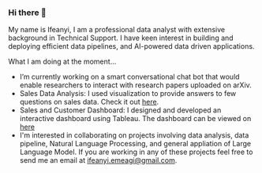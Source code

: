 ### Hi there 👋

My name is Ifeanyi, I am a professional data analyst with extensive background in Technical Support. I have keen interest in building and deploying efficient data pipelines, and AI-powered data driven applications.

What I am doing at the moment...
-  I’m currently working on a smart conversational chat bot that would enable researchers to interact with research papers uploaded on arXiv.  
-  Sales Data Analysis: I used visualization to provide answers to few questions on sales data. Check it out [here](https://sales-analysis-ifeanyi-darlington.streamlit.app/).
-  Sales and Customer Dashboard: I designed and developed an interactive dashboard using Tableau. The dashboard can be viewed on [here](https://public.tableau.com/views/SalesDashboard_17257187986310/SalesDashboard?:language=en-GB&:sid=&:redirect=auth&:display_count=n&:origin=viz_share_link)
-  I'm interested in collaborating on projects involving data analysis, data pipeline, Natural Language Processing, and general appliation of Large Language Model. If you are working in any of these projects feel free to send me an email at ifeanyi.emeagi@gmail.com.

